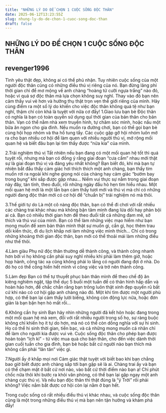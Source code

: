 ```yaml
---
title: "NHỮNG LÝ DO ĐỂ CHỌN 1 CUỘC SỐNG ĐỘC THÂN"
date: 2025-06-12T13:23:55Z
slug: nhung-ly-do-de-chon-1-cuoc-song-doc-than
draft: false
---
```


## NHỮNG LÝ DO ĐỂ CHỌN 1 CUỘC SỐNG ĐỘC THÂN

## revenger1996

Tình yêu thật đẹp, không ai có thể phủ nhận. Tuy nhiên cuộc sống của một người độc thân cũng có những điều thú vị riêng của nó. Bạn đừng lãng phí thời gian chỉ để mơ mộng về anh chàng “hoàng tử cưỡi ngựa trắng” nào đó, hoặc vì quá sợ độc thân mà lựa chọn không suy nghĩ. Thay vào đó bạn nên cảm thấy vui vẻ hơn và hưởng thụ thật trọn vẹn thế giới riêng của mình. Hãy cùng điểm ra một số lý do khiến cho việc độc thân không quá tệ như bạn nghĩ, thậm chí còn khá là tuyệt vời nữa cơ đấy!
1.Giao lưu bạn bè
Độc thân có nghĩa là bạn có toàn quyền sử dụng quĩ thời gian của bản thân cho bản thân. Vạn có thể nằm nhà xem truyền hình, tự chăm sóc mình, hoặc nấu một bữa ăn ngon cho gia đình. Nếu muốn ra đường chơi, bạn có thể gọi bạn bè cùng hội họp nhóm và tha hồ tung tẩy. Các cuộc gặp gỡ hội nhóm luôn mở ra cho bạn nhiều cơ hội để làm quen với nhiều người thú vị, mở rộng mối quan hệ và biết đâu bạn lại tìm thấy được “nửa kia” của mình.

2.Trải nghiệm thú vị
Tất nhiên nếu bạn đang có một mối quan hệ tốt thì quá tuyệt rồi, nhưng mà bạn có đồng ý rằng giai đoạn “cưa cẩm” nhau mới thật sự là giai đoạn thú vị và đáng yêu nhất không? Bạn biết đó, khi mà bạn tự nhiên bắt đầu thấy cảm giác hơi thích thích một anh chàng, bạn thấy tim muốn rơi ra ngoài khi nghe giọng nói của chàng hay cảm giác “bướm bay trong bụng” khi sắp được gặp nhau… Niềm vui thực sự nằm trong giai đoạn này đây, tán tỉnh, theo đuổi, rồi những ngày đầu hò hẹn tìm hiểu nhau. Một mối quan hệ mới là một lần bạn cảm thấy tươi mới và thú vị mà chỉ có những người đang độc thân mới có cơ hội để “chuẩn bị” trải nghiệm nó mà thôi.

3.Thế giới tự do
Là một cô nàng độc thân, bạn có thể đi chơi với rất nhiều các chàng trai khác nhau mà không bận tâm mình đang lừa dối hay phản bội ai cả. Bạn có nhiều thời gian hơn để theo đuổi tất cả những đam mê, sở thích và thú vui của mình. Bạn có thể làm những việc mạo hiểm như bạn mong muốn để xem bản thân mình thật sự muốn gì, cần gì, học thêm trau dồi kiến thức, đi du lịch khắp nơi làm những việc mình thích… Chỉ có trong những khoảng thời gian độc thân, bạn mới có thể thoải mái làm những điều như thế thôi.
 
4.Làm giàu
Phụ nữ độc thân thường dễ thành công, và thành công nhanh hơn bởi vì họ không cần phải suy nghĩ nhiều khi phải làm thêm giờ, hoặc họp hành, công tác xa cũng không phải lo lắng có người đang đợi ở nhà. Do đó họ có thể cống hiến hết mình vì công việc và trở nên thành công.

5.Làm đẹp
Bạn có thể tự thuyết phục bản thân mình để theo chế độ ăn kiêng nghiêm ngặt, tập thể dục 5 buổi một tuần để có thân hình hấp dẫn và hoàn hảo hơn, để chắc chắn rằng bạn trông luôn thật xinh đẹp quyến rũ bất cứ khi nào có cơ hội gặp anh chàng nào đó. Một khi tìm được một người phù hợp, có thể bạn lại cảm thấy lười biếng, không còn động lực nữa, hoặc đơn giản là bạn bận hẹn hò mất rồi…
 
6.Không cần hy sinh
Bạn hãy nhìn những người đã kết hôn hoặc đang trong một mối quan hệ mà xem, đối với rất nhiều người trong số họ, sự ràng buộc không chỉ khiến họ ít tự do hơn, mà nó có thể còn dồng nghĩa với sự hi sinh. Họ có thể hi sinh thời gian, tiền bạc, và cả những mong muốn cá nhân chỉ để làm cho người kia được vui vẻ. Cuộc sống độc thân cho phép bạn được hoàn toàn “ích kỉ” - từ việc mua quà cho bản thân, cho đến việc dành thời gian cuối tuần cho gia đình, bạn bè hoặc bất cứ người nào bạn thích mà không cần phải “lăn tăn” việc gì.

7.Người ấy ở khắp mọi nơi
Cảm giác thật tuyệt vời biết bao khi bạn chẳng bao giờ biết được anh chàng sắp tới bạn gặp sẽ là ai. Chàng trai ấy và bạn có thể chạm mặt ở bất cứ nơi nào, vào bất cứ thời điểm nào bạn ạ! Chỉ phút chốc nữa thôi khi bước ra khỏi văn phòng, có thể bạn lại gặp ngay một anh chàng cực thú vị. Và nếu bạn độc thân thì thật đúng là “ý Trời” rồi phải không? Việc nắm bắt được cơ hội còn lại nằm ở bạn hết.

Trong cuộc sống có rất nhiều điều thú vị khác nhau, và cuộc sống độc thân cũng là một trong những điều thú vị mà bạn nên tận hưởng và khám phá đấy!
